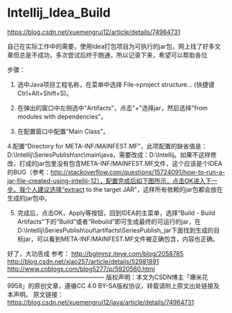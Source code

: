# Intellij_Idea_Build
https://blog.csdn.net/xuemengrui12/article/details/74984731


自己在实际工作中的需要，使用Idea打包项目为可执行的jar包，网上找了好多文章但总是不成功，多次尝试后终于跑通，所以记录下来，希望可以帮助各位

步骤：
1. 选中Java项目工程名称，在菜单中选择 File->project structure... (快捷键Ctrl+Alt+Shift+S)。

2. 在弹出的窗口中左侧选中"Artifacts"，点击"+"选择jar，然后选择"from modules with dependencies"。

3. 在配置窗口中配置"Main Class"。

4.配置“Directory for META-INF/MAINFEST.MF”，此项配置的缺省值是：D:\Intellij\SeriesPublish\src\main\java，需要改成：D:\Intellij。如果不这样修改，打成的jar包里没有包含META-INF/MAINFEST.MF文件，这个应该是个IDEA的BUG（参考：http://stackoverflow.com/questions/15724091/how-to-run-a-jar-file-created-using-intellij-12），配置完成后如下图所示，点击OK进入下一步。我个人建议选择“extract to the target JAR”，这样所有依赖的jar包都会放在生成的jar包中。

5. 完成后，点击OK，Apply等按钮，回到IDEA的主菜单，选择“Build - Build Artifacts”下的“Build”或者“Rebuild”即可生成最终的可运行的jar，在D:\Intellij\SeriesPublish\out\artifacts\SeriesPublish_jar下面找到生成的目标jar，可以看到META-INF/MAINFEST.MF文件被正确包含，内容也正确。

好了，大功告成
参考：
http://bglmmz.iteye.com/blog/2058785
http://blog.csdn.net/xiao257/article/details/52981891
http://www.cnblogs.com/blog5277/p/5920560.html
————————————————
版权声明：本文为CSDN博主「爆米花9958」的原创文章，遵循CC 4.0 BY-SA版权协议，转载请附上原文出处链接及本声明。
原文链接：https://blog.csdn.net/xuemengrui12/java/article/details/74984731
